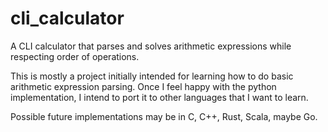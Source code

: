 # cli_calculator
A CLI calculator that parses and solves arithmetic expressions while respecting order of operations.

This is mostly a project initially intended for learning how to do basic arithmetic expression parsing.
Once I feel happy with the python implementation, I intend to port it to other languages that I want to learn.

Possible future implementations may be in C, C++, Rust, Scala, maybe Go.
